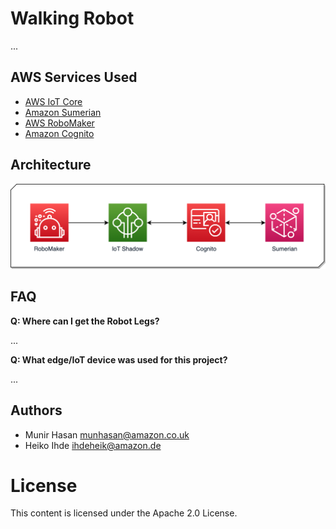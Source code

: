 # Walking Robot #

...

## AWS Services Used ##
- [AWS IoT Core](https://aws.amazon.com/iot-core/)
- [Amazon Sumerian](https://aws.amazon.com/sumerian/)
- [AWS RoboMaker](https://aws.amazon.com/robomaker/)
- [Amazon Cognito](https://aws.amazon.com/cognito/)

## Architecture ##

![Architecture Diagram](./docs/Robot-Legs-Diagram.png)

## FAQ ##
__Q: Where can I get the Robot Legs?__

...

__Q: What edge/IoT device was used for this project?__

...

## Authors ##
- Munir Hasan munhasan@amazon.co.uk
- Heiko Ihde ihdeheik@amazon.de

# License #

This content is licensed under the Apache 2.0 License.
